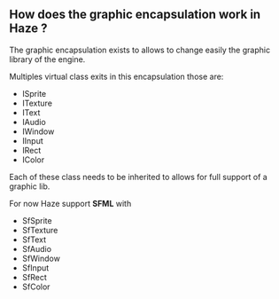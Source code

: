 ## How does the graphic encapsulation work in Haze ?

The graphic encapsulation exists to allows to change easily the graphic library of the engine.

Multiples virtual class exits in this encapsulation those are:
- ISprite
- ITexture
- IText
- IAudio
- IWindow
- IInput
- IRect
- IColor

Each of these class needs to be inherited to allows for full support of a graphic lib.

For now Haze support **SFML** with
- SfSprite
- SfTexture
- SfText
- SfAudio
- SfWindow
- SfInput
- SfRect
- SfColor